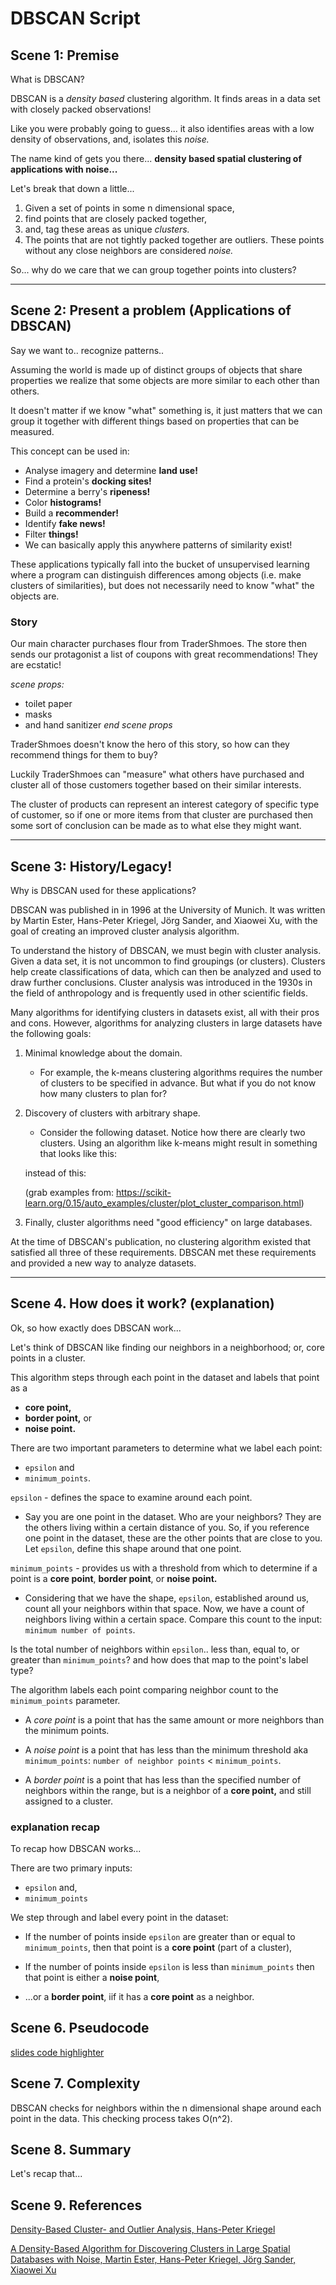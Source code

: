 # DBSCAN Script

## Scene 1: Premise

What is DBSCAN?

DBSCAN is a *density based* clustering algorithm. It finds areas in a data set with closely packed observations! 

Like you were probably going to guess... it also identifies areas with a low density of observations, and, isolates this *noise.*

The name kind of gets you there... **density based spatial clustering of applications with noise...**

Let's break that down a little...

1. Given a set of points in some n dimensional space,
2. find points that are closely packed together,
3. and, tag these areas as unique *clusters.*
4. The points that are not tightly packed together are outliers. These points without any close neighbors are considered *noise.*

So... why do we care that we can group together points into clusters?

---
## Scene 2: Present a problem (Applications of DBSCAN)

Say we want to.. recognize patterns..

Assuming the world is made up of distinct groups of objects that share properties we realize that some objects are more similar to each other than others.

It doesn't matter if we know "what" something is, it just matters that we can group it together with different things based on properties that can be measured.

This concept can be used in:
- Analyse imagery and determine **land use!**
- Find a protein's **docking sites!**
- Determine a berry's **ripeness!**
- Color **histograms!**
- Build a **recommender!**
- Identify **fake news!**
- Filter **things!**
- We can basically apply this anywhere patterns of similarity exist!

These applications typically fall into the bucket of unsupervised learning where a program can distinguish differences among objects (i.e. make clusters of similarities), but does not necessarily need to know "what" the objects are.

### Story

Our main character purchases flour from TraderShmoes. The store then sends our protagonist a list of coupons with great recommendations! They are ecstatic!

*scene props:*
- toilet paper
- masks
- and hand sanitizer
*end scene props*

TraderShmoes doesn't know the hero of this story, so how can they recommend things for them to buy?

Luckily TraderShmoes can "measure" what others have purchased and cluster all of those customers together based on their similar interests.

The cluster of products can represent an interest category of specific type of customer, so if one or more items from that cluster are purchased then some sort of conclusion can be made as to what else they might want.

---
## Scene 3: History/Legacy!

Why is DBSCAN used for these applications?

<!-- DBSCAN falls under a family of clustering algorithms.  -->

DBSCAN was published in in 1996 at the University of Munich. It was written by Martin Ester, Hans-Peter Kriegel, Jörg Sander, and Xiaowei Xu, with the goal of creating an improved cluster analysis algorithm. 

To understand the history of DBSCAN, we must begin with cluster analysis. Given a data set, it is not uncommon to find groupings (or clusters). Clusters help create classifications of data, which can then be analyzed and used to draw further conclusions. Cluster analysis was introduced in the 1930s in the field of anthropology and is frequently used in other scientific fields.

Many algorithms for identifying clusters in datasets exist, all with their pros and cons. However, algorithms for analyzing clusters in large datasets have the following goals:
1. Minimal knowledge about the domain.
    - For example, the k-means clustering algorithms requires the number of clusters to be specified in advance. But what if you do not know how many clusters to plan for?

2. Discovery of clusters with arbitrary shape.
    - Consider the following dataset. Notice how there are clearly two clusters. Using an algorithm like k-means might result in something that looks like this: 
    
    instead of this:


    (grab examples from: https://scikit-learn.org/0.15/auto_examples/cluster/plot_cluster_comparison.html)

3. Finally, cluster algorithms need "good efficiency" on large databases.

At the time of DBSCAN's publication, no clustering algorithm existed that satisfied all three of these requirements. DBSCAN met these requirements and provided a new way to analyze datasets.

---
## Scene 4. How does it work? (explanation)

Ok, so how exactly does DBSCAN work...

Let's think of DBSCAN like finding our neighbors in a neighborhood; or, core points in a cluster.

This algorithm steps through each point in the dataset and labels that point as a 
- **core point,**
- **border point,** or
- **noise point.**

There are two important parameters to determine what we label each point:
- `epsilon` and 
- `minimum_points`.

`epsilon` - defines the space to examine around each point.
- Say you are one point in the dataset. Who are your neighbors? They are the others living within a certain distance of you. So, if you reference one point in the dataset, these are the other points that are close to you. Let `epsilon`, define this shape around that one point.

`minimum_points` - provides us with a threshold from which to determine if a point is a **core point**, **border point**, or **noise point.**
- Considering that we have the shape, `epsilon`, established around us, count all your neighbors within that space. Now, we have a count of neighbors living within a certain space. Compare this count to the input: `minimum number of points`. 

Is the total number of neighbors within `epsilon`.. less than, equal to, or greater than `minimum_points`? and how does that map to the point's label type?

The algorithm labels each point comparing neighbor count to the `minimum_points` parameter.
- A *core point* is a point that has the same amount or more neighbors than the minimum points.
  
- A *noise point* is a point that has less than the minimum threshold aka `minimum_points`: `number of neighbor points` < `minimum_points`.

- A *border point* is a point that has less than the specified number of neighbors within the range, but is a neighbor of a **core point,** and still assigned to a cluster.

### explanation recap

To recap how DBSCAN works... 

There are two primary inputs:
- `epsilon` and,
- `minimum_points`

We step through and label every point in the dataset:

- If the number of points inside `epsilon` are greater than or equal to `minimum_points`, then that point is a **core point** (part of a cluster), 
  
- If the number of points inside `epsilon` is less than `minimum_points` then that point is either a **noise point**, 

- ...or a **border point**, iif it has a **core point** as a neighbor.

## Scene 6. Pseudocode

<!-- write a script talking through the pseudocode, may be best to get a solid version of our pseudocode first and simplify it a little -->

<!-- Here's a web app that might help -->
[slides code highlighter](https://romannurik.github.io/SlidesCodeHighlighter/)

## Scene 7. Complexity

DBSCAN checks for neighbors within the n dimensional shape around each point in the data. This checking process takes O(n^2).

<!-- detailed analysis / complexity equation? => simplifies down to O(n^2) -->

## Scene 8. Summary

Let's recap that...

<!-- add summary of DBSCAN concepts -->
 
 ## Scene 9. References

[Density-Based Cluster- and Outlier Analysis, Hans-Peter Kriegel](https://www.dbs.ifi.lmu.de/Forschung/KDD/Clustering/index.html)

[A Density-Based Algorithm for Discovering Clusters in Large Spatial Databases with Noise, Martin Ester, Hans-Peter Kriegel, Jörg Sander, Xiaowei Xu](https://citeseerx.ist.psu.edu/viewdoc/download;jsessionid=5B7836C6FA0BBE6D059DE3E6E03C0428?doi=10.1.1.121.9220&rep=rep1&type=pdf)
